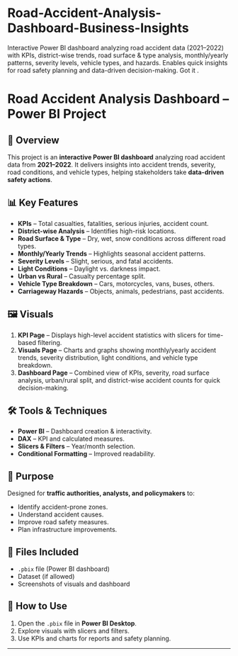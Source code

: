 # Road-Accident-Analysis-Dashboard-Business-Insights
Interactive Power BI dashboard analyzing road accident data (2021–2022) with KPIs, district-wise trends, road surface &amp; type analysis, monthly/yearly patterns, severity levels, vehicle types, and hazards. Enables quick insights for road safety planning and data-driven decision-making.
Got it .

# Road Accident Analysis Dashboard – Power BI Project

## 📌 Overview

This project is an **interactive Power BI dashboard** analyzing road accident data from **2021–2022**. It delivers insights into accident trends, severity, road conditions, and vehicle types, helping stakeholders take **data-driven safety actions**.

## 📊 Key Features

* **KPIs** – Total casualties, fatalities, serious injuries, accident count.
* **District-wise Analysis** – Identifies high-risk locations.
* **Road Surface & Type** – Dry, wet, snow conditions across different road types.
* **Monthly/Yearly Trends** – Highlights seasonal accident patterns.
* **Severity Levels** – Slight, serious, and fatal accidents.
* **Light Conditions** – Daylight vs. darkness impact.
* **Urban vs Rural** – Casualty percentage split.
* **Vehicle Type Breakdown** – Cars, motorcycles, vans, buses, others.
* **Carriageway Hazards** – Objects, animals, pedestrians, past accidents.

## 🖼 Visuals

1. **KPI Page** – Displays high-level accident statistics with slicers for time-based filtering.
2. **Visuals Page** – Charts and graphs showing monthly/yearly accident trends, severity distribution, light conditions, and vehicle type breakdown.
3. **Dashboard Page** – Combined view of KPIs, severity, road surface analysis, urban/rural split, and district-wise accident counts for quick decision-making.

## 🛠 Tools & Techniques

* **Power BI** – Dashboard creation & interactivity.
* **DAX** – KPI and calculated measures.
* **Slicers & Filters** – Year/month selection.
* **Conditional Formatting** – Improved readability.

## 🎯 Purpose

Designed for **traffic authorities, analysts, and policymakers** to:

* Identify accident-prone zones.
* Understand accident causes.
* Improve road safety measures.
* Plan infrastructure improvements.

## 📂 Files Included

* `.pbix` file (Power BI dashboard)
* Dataset (if allowed)
* Screenshots of visuals and dashboard

## 🚀 How to Use

1. Open the `.pbix` file in **Power BI Desktop**.
2. Explore visuals with slicers and filters.
3. Use KPIs and charts for reports and safety planning.

---


